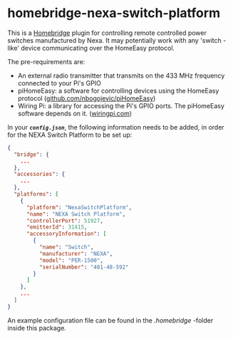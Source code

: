 # homebridge-nexa-switch-platform

This is a [Homebridge](https://www.npmjs.com/package/homebridge) plugin for controlling remote controlled power switches manufactured by Nexa.
It may potentially work with any 'switch -like' device communicating over the HomeEasy protocol.

The pre-requirements are:
- An external radio transmitter that transmits on the 433 MHz frequency connected to your Pi's GPIO
- piHomeEasy: a software for controlling devices using the HomeEasy protocol ([github.com/nbogojevic/piHomeEasy](https://github.com/nbogojevic/piHomeEasy))
- Wiring Pi: a library for accessing the Pi's GPIO ports. The piHomeEasy software depends on it. ([wiringpi.com](http://wiringpi.com))

In your **_`config.json`_**, the following information needs to be added, in order for the NEXA Switch Platform to be set up:
```json
{
  "bridge": {
    ...
  },
  "accessories": {
    ...
  },
  "platforms": [
    {
      "platform": "NexaSwitchPlatform",
      "name": "NEXA Switch Platform",
      "controllerPort": 51927,
      "emitterId": 31415,
      "accessoryInformation": [
        {
          "name": "Switch",
          "manufacturer": "NEXA",
          "model": "PER-1500",
          "serialNumber": "481-48-592"
        }
      ]
    },
    ...
  ]
}
```
An example configuration file can be found in the _.homebridge_ -folder inside this package.